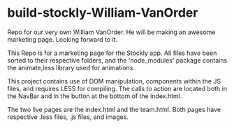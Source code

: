 # build-stockly-William-VanOrder
Repo for our very own William VanOrder. He will be making an awesome marketing page. Looking forward to it.


This Repo is for a marketing page for the Stockly app. All files have been sorted to their respective folders, and the 'node_modules' package contains the animate,less library used for animations. 

This project contains use of DOM manipulation, components within the JS files, and requires LESS for compiling. The calls to action are located both in the NavBar and in the button at the bottom of the index.html.

The two live pages are the index.html and the team.html. Both pages have respective .less files, .js files, and images. 
